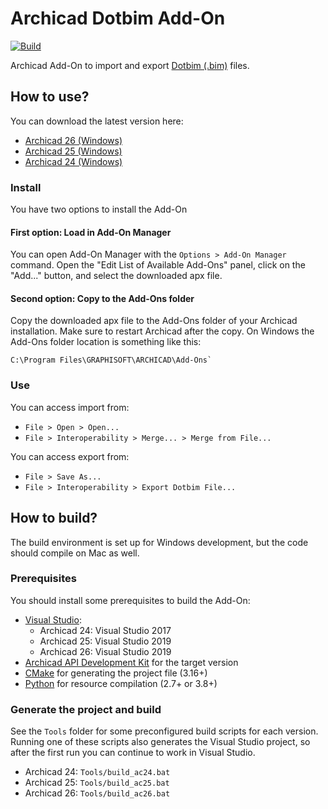 # Archicad Dotbim Add-On

[![Build](https://github.com/kovacsv/dotbim-archicad/actions/workflows/build.yml/badge.svg)](https://github.com/kovacsv/dotbim-archicad/actions/workflows/build.yml)

Archicad Add-On to import and export [Dotbim (.bim)](https://dotbim.net) files.

## How to use?

You can download the latest version here:
- [Archicad 26 (Windows)](https://github.com/kovacsv/dotbim-archicad/releases/latest/download/Dotbim_AC26_WIN.apx)
- [Archicad 25 (Windows)](https://github.com/kovacsv/dotbim-archicad/releases/latest/download/Dotbim_AC25_WIN.apx)
- [Archicad 24 (Windows)](https://github.com/kovacsv/dotbim-archicad/releases/latest/download/Dotbim_AC24_WIN.apx)

### Install

You have two options to install the Add-On

#### First option: Load in Add-On Manager

You can open Add-On Manager with the `Options > Add-On Manager` command. Open the "Edit List of Available Add-Ons" panel, click on the "Add..." button, and select the downloaded apx file.

#### Second option: Copy to the Add-Ons folder

Copy the downloaded apx file to the Add-Ons folder of your Archicad installation. Make sure to restart Archicad after the copy. On Windows the Add-Ons folder location is something like this:
```
C:\Program Files\GRAPHISOFT\ARCHICAD\Add-Ons`
```

### Use

You can access import from:
- `File > Open > Open...`
- `File > Interoperability > Merge... > Merge from File...`

You can access export from:
- `File > Save As...`
- `File > Interoperability > Export Dotbim File...`

## How to build?

The build environment is set up for Windows development, but the code should compile on Mac as well.

### Prerequisites

You should install some prerequisites to build the Add-On:
- [Visual Studio](https://visualstudio.microsoft.com/downloads):
  - Archicad 24: Visual Studio 2017
  - Archicad 25: Visual Studio 2019
  - Archicad 26: Visual Studio 2019
- [Archicad API Development Kit](https://archicadapi.graphisoft.com) for the target version
- [CMake](https://cmake.org) for generating the project file (3.16+)
- [Python](https://www.python.org) for resource compilation (2.7+ or 3.8+)

### Generate the project and build

See the `Tools` folder for some preconfigured build scripts for each version. Running one of these scripts also generates the Visual Studio project, so after the first run you can continue to work in Visual Studio.
- Archicad 24: `Tools/build_ac24.bat`
- Archicad 25: `Tools/build_ac25.bat`
- Archicad 26: `Tools/build_ac26.bat`
